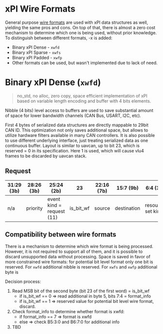 # xPI Wire Formats

General purpose [wire formats](./wire_formats.md) are used with xPI data structures as well, yielding the same pros and
cons. On top of that, there is almost a zero cost mechanism to determine which one is being used, without prior
knowledge. To distinguish between different formats, -x is added:

* Binary xPI Dense - `xwfd`
* Binary xPI Sparse - `xwfs`
* Binary xPI Padded - `xwfp`
* Other formats can be used, but wasn't implemented due to lack of need.

# Binary xPI Dense (`xwfd`)

> no_std, no alloc, zero copy, space efficient implementation of xPI based
> on variable length encoding and buffer with 4 bits elements.

Nibble (4 bits) level access to buffers are used to save substantial amount of space for lower bandwidth channels (CAN
Bus, USART, I2C, etc).

First 4 bytes of serialized data structures are directly mappable to 29bit CAN ID. This optimization not only saves
additional space, but allows to utilize hardware filters available in many CAN controllers. It is also possible to use
different underlying interface, just treating serialized data as one continuous buffer. Layout is similar to uavcan, up
to bit 23, which is reserved = 0 in its specification. Here 1 is used, which will cause vlu4 frames to be discarded by
uavcan stack.

## Request

| 31:29 (3b) | 28:26 (3b) | 25:24 (2b)                | 23        | 22:16 (7b) | 15:7 (9b)   | 6:4 (3b)          | 3:0 (4b)     |
|------------|------------|---------------------------|-----------|------------|-------------|-------------------|--------------|
| n/a        | priority   | event kind = request (11) | is_bit_wf | source     | destination | resource set kind | request kind |

## Compatibility between wire formats

There is a mechanism to determine which wire format is being processed. However, it is not required to support all of
them, and it is possible to discard unsupported data without processing.
Space is saved in favor of more constrained wire formats: for potential bit level format only one bit is reserved.
For `xwfd` additional nibble is reserved. For `xwfs` and `xwfp` additional byte is

Decision process:

1. Read MSB bit of the second byte (bit 23 of the first word) = is_bit_wf
   * if is_bit_wf == 0 => read additional in byte 5, bits 7:4 = format_info
   * if is_bit_wf == 1 => reserved value for potential bit level wire format, discard.
2. Check format_info to determine whether format is xwfd:
   * if format_info == 7 => format is xwfd
   * else => check B5:3:0 and B6:7:0 for additional info
3. TBD 